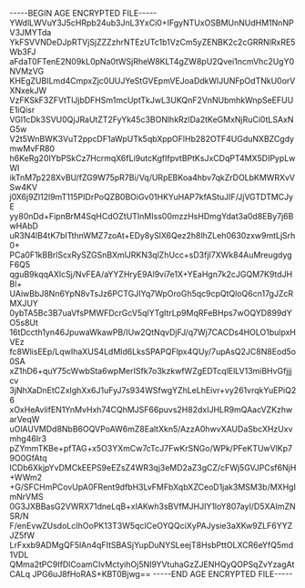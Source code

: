 -----BEGIN AGE ENCRYPTED FILE-----
YWdlLWVuY3J5cHRpb24ub3JnL3YxCi0+IFgyNTUxOSBMUnNUdHM1NnNPV3JMYTda
YkFSVVNDeDJpRTVjSjZZZzhrNTEzUTc1b1VzCm5yZENBK2c2cGRRNlRxRE5Wb3FJ
aFdaT0FTenE2N09kL0pNa0tWSjRheW8KLT4gZW8pU2Qvei1ncmVhc2UgY0NVMzVG
KHEgZUBILmd4CmpxZjc0UUJYeStGVEpmVEJoaDdkWlJUNFpOdTNkU0orVXNxekJW
VzFKSkF3ZFVtTlJjbDFHSm1mcUptTkJwL3UKQnF2VnNUbmhkWnpSeEFUUE1iQisr
VGl1cDk3SVU0QjJRaUtZT2FyYk45c3BONlhkRzlDa2tKeGMxNjRuCi0tLSAxNG5w
V2t5WnBWK3VuT2ppcDF1aWpUTk5qbXppOFlHb282OTF4UGduNXBZCgdymwMvFR80
h6KeRg20IYbPSkCz7HcrmqX6fLi9utcKgfIfpvtBPtKsJxCDqPT4MX5DIPypLwWl
ikTnM7p228XvBU/fZG9W75pR7Bi/Vq/URpEBKoa4hbv7qkZrDOLbKMWRXvVSw4KV
j0X6j9Zl12l9mT115PIDrPoQZB0BOiGv01HKYuHAP7kfAStuJIF/JjVGTDTMCJyE
yy80nDd+FipnBrM4SqHCdOZtUTInMIss00mzzHsHDmgYdat3a0d8EBy7j6BwHAbD
uR3N4lB4tK7bITthnWMZ7zoAt+EDy8ySlX6Qez2h8lhZLeh0630zxw9mtLjSrh0+
PCa0F1kBBrlScxRySZGSnBXmlJRKN3qlZhUcc+sD3fjI7XWk84AuMreugdygF6Q5
qguB9kqqAXlcSj/NvFEA/aYYZHryE9Al9vi7e1X+YEaHgn7k2cJGQM7K9tdJHBl+
UAiwBbJ8Nn6YpN8vTsJz6PCTGJIYq7WpOroGh5qc9cpQtQloQ6cn17gJZcRMXJUY
0ybTA5Bc3B7uaVfsPMWFDcrGcV5qlYTgItrLp9MqRFeBHps7wOQYD899dYO5s8Ut
16tDccth1yn46JpuwaWkawPB/IUw2QtNqvDjFJ/q7Wj7CACDs4HOLO1bulpxHVEz
fc8WlisEEp/LqwIhaXUS4LdMld6LksSPAPQFlpx4QUy/7upAsQ2JC8N8Eod5o0SA
xZ1hD6+quY75cWwbSta6wpMerISfk7o3kzkwfWZgEDTcqlElLV13miBHvGfjjjcv
3jNhXaDnEtCZxIghXx6J1uFyJ7s934WSfwgYZhLeLhEivr+vy261vrqkYuEPiQ26
xOxHeAvlifEN1YnMvHxh74CQhMJSF66puvs2H82dxIJHLR9mQAacVZKzhwarVeqW
uOlAUVMDd8NbB6OQVPoAW6mZ8EaltXkn5/AzzA0hwvXAUDaSbcXHzUxvmhg46Ir3
pZYmmTKBe+pfTAG+x5O3YXmCw7cTcJ7FwKrSNGo/WPk/PFeKTUwVlKp79O0GfAtq
lCDb6XkjpYvDMCkEEPS9eEZsZ4WR3qj3eMD2aZ3gCZ/cFWj5GVJPCsf6NjH+WWm2
+G/SFCHmPCovUpA0FRent9dfbH3LvFMFbXqbXZCeoD1jak3MSM3b/MXHgImNrVMS
0G3JXBBasG2VWRX71dneLqB+xIAKwh3sBVfMJHJIY1loY807ayI/D5XAImZNSR/N
F/enEvwZUsdoLcIhOoPK13T3W5qcICeOYQQciXyPAJysie3aXKw9ZLF6YYZJZ5fW
LrFxxb9ADMgQF5lAn4qFItSBASjYupDuNYSLeejT8HsbPttOLXCR6eYfQ5md1VDL
QMma2tPC9IfDlCoamCIvMctyihOj5NI9YVtuhaGzZJENHQyQOPSqZvYzagAtCALq
JPG6uJ8fHoRAS+KBT0Bjwg==
-----END AGE ENCRYPTED FILE-----
